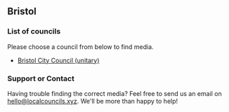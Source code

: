 ## Bristol

### List of councils

Please choose a council from below to find media.

* [Bristol City Council (unitary)](https://github.com/SwipeSpark/General-Downloads/tree/main/Local%20Councils%20in%20England/Bristol/Bristol%20City%20Council)

### Support or Contact

Having trouble finding the correct media? Feel free to send us an email on hello@localcouncils.xyz. We'll be more than happy to help!
